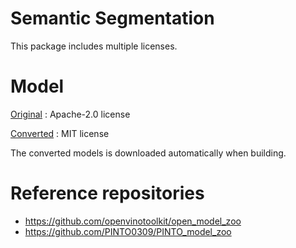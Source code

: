 # Semantic Segmentation

This package includes multiple licenses.

# Model

[Original](https://github.com/openvinotoolkit/open_model_zoo/tree/master/models/intel/road-segmentation-adas-0001)
: Apache-2.0 license

[Converted](https://github.com/PINTO0309/PINTO_model_zoo/tree/main/136_road-segmentation-adas-0001)
: MIT license

The converted models is downloaded automatically when building.

# Reference repositories

* <https://github.com/openvinotoolkit/open_model_zoo>
* <https://github.com/PINTO0309/PINTO_model_zoo>
